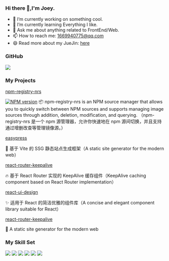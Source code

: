 ### Hi there 👋,I'm Joey.

- 🔭 I’m currently working on something cool.
- 🌱 I’m currently learning Everything I like.
- 💬 Ask me about anything related to FrontEnd/Web.
- 📫 How to reach me: 1669940775@qq.com
- 😄 Read more about my JueJin: [here](https://juejin.cn/user/1627704066072712)

### GitHub 
![](https://github-readme-stats.vercel.app/api?username=zjunbin1286&show_icons=true&theme=transparent)

### My Projects
[npm-registry-nrs](https://github.com/zjunbin1286/npm-registry-nrs) 

[![NPM version][npm-image]][npm-url]
📦 npm-registry-nrs is an NPM source manager that allows you to quickly switch between NPM sources and supports managing image sources through addition, deletion, modification, and querying.
（npm-registry-nrs 是一个 npm 源管理器，允许你快速地在 npm 源间切换，并且支持通过增删改查等管理镜像源。）

[easypress](https://github.com/zjunbin1286/easypress) 

🏓 基于 Vite 的 SSG 静态站点生成框架（A static site generator for the modern web）


[react-router-keepalive](https://github.com/zjunbin1286/react-router-keepalive) 

🔥 基于 React Router 实现的 KeepAlive 缓存组件（KeepAlive caching component based on React Router implementation）


[react-ui-design](https://github.com/zjunbin1286/react-ui-design) 

✨ 适用于 React 的简洁优雅的组件库（A concise and elegant component library suitable for React）


[react-router-keepalive](https://github.com/zjunbin1286/easypress) 

🚀 A static site generator for the modern web


### My Skill Set

![](https://img.shields.io/badge/JavaScript-f5d82e?style=for-the-badge&logo=openjdk&logoColor=white)
![](https://img.shields.io/badge/TypeScript-3776AB?style=for-the-badge&logo=TypeScript&logoColor=white)
![](https://img.shields.io/badge/Vue-1c8139?style=for-the-badge&logo=Vue&logoColor=white)
![](https://img.shields.io/badge/React-3776AB?style=for-the-badge&logo=React&logoColor=white)
![](https://img.shields.io/badge/HTML5-fc3d49?style=for-the-badge&logo=HTML5&logoColor=white)
![](https://img.shields.io/badge/CSS3-3776AB?style=for-the-badge&logo=CSS3&logoColor=white)

[npm-image]: https://img.shields.io/badge/npm-v1.0.5-blue
[npm-url]: https://www.npmjs.com/package/npm-registry-nrs
